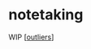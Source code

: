 # notetaking

WIP [[outliers]]

[//begin]: # "Autogenerated link references for markdown compatibility"
[outliers]: .././bubbles/outliers "outliers"
[//end]: # "Autogenerated link references"
